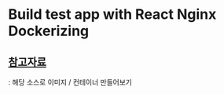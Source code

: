# Build test app with React Nginx Dockerizing

## [참고자료](https://just-take-the-first-step.tistory.com/20)
  : 해당 소스로 이미지 / 컨테이너 만들어보기

